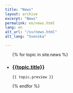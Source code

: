 ```yaml
---
title: "News"
layout: archive
excerpt: "News"
permalink: en/news.html
lang: en
alt_url: "/sv/news.html"
alt_lang: "Svenska"

---
```


<!--
{% for collection in site.collections.news.docs %}
  <h3>{{ collection.title }}</h3>
{% endfor %}
-->

<ul>
{% for topic in site.news %}
    <h3><li><a href="{{ site.baseurl }}{{ topic.url }}">{{topic.title}}</a></li></h3>

    {{ topic.preview }}
{% endfor %}
</ul>
